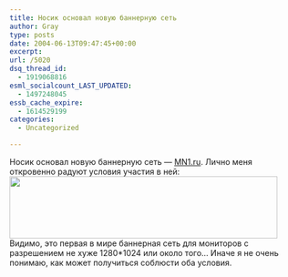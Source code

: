 ```yaml
---
title: Носик основал новую баннерную сеть
author: Gray
type: posts
date: 2004-06-13T09:47:45+00:00
excerpt:
url: /5020
dsq_thread_id:
  - 1919068816
esml_socialcount_LAST_UPDATED:
  - 1497248045
essb_cache_expire:
  - 1614529199
categories:
  - Uncategorized

---
```








Носик основал новую баннерную сеть &#8212; <a href="http://mn1.ru" target="_blank">MN1.ru</a>. Лично меня откровенно радуют условия участия в ней:  
<img src="https://i1.wp.com/www.searchengines.ru/blog/images/mn1.gif?resize=470%2C109" width="470" height="109" alt="" border="0" data-recalc-dims="1" />  
Видимо, это первая в мире баннерная сеть для мониторов с разрешением не хуже 1280*1024 или около того&#8230; Иначе я не очень понимаю, как может получиться соблюсти оба условия.